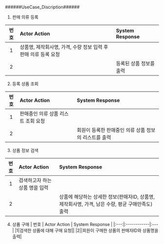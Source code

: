 ######UseCase_Discription######

1. 판매 의류 등록

| 번호 | Actor Action | System Response |
|:---:|:------------|:---|
|1|상품명, 제작회사명, 가격, 수량 정보 입력 후 판매 의류 등록 요청||
|2||등록된 상품 정보를 출력|

2. 등록 상품 조회

| 번호 | Actor Action | System Response |
|:---:|:------------|:---|
|1|판매중인 의류 상품 리스트 조회 요청||
|2||회원이 등록한 판매중인 의류 상품 정보의 리스트를 출력|

3. 상품 정보 검색

| 번호 | Actor Action | System Response |
|:---:|:------------|:---|
|1|검색하고자 하는 상품 명을 입력||
|2||상품에 해당하는 상세한 정보(판매자ID, 상품명, 제작회사명, 가격, 남은 수량, 평균 구매만족도) 출력|

4. 상품 구매
| 번호 | Actor Action | System Response |
|:---:|:------------|:---|
|1|검색한 상품에 대해 구매 요청||
|2||회원이 구매한 상품의 판매자ID와 상품명을 출력|
